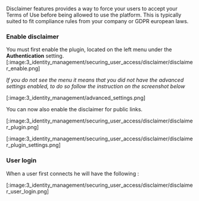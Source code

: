 Disclaimer features provides a way to force your users to accept your Terms of Use before being allowed to use the platform.
This is typically suited to fit compliance rules from your company or GDPR european laws.

### Enable disclaimer

You must first enable the plugin, located on the left menu under the **Authentication** setting.
[:image:3_identity_management/securing_user_access/disclaimer/disclaimer_enable.png]

*If you do not see the menu it means that you did not have the advanced settings enabled, to do so follow the instruction on the screenshot below*

[:image:3_identity_management/advanced_settings.png]

You can now also enable the disclaimer for public links.

[:image:3_identity_management/securing_user_access/disclaimer/disclaimer_plugin.png]

[:image:3_identity_management/securing_user_access/disclaimer/disclaimer_plugin_settings.png]

### User login

When a user first connects he will have the following :

[:image:3_identity_management/securing_user_access/disclaimer/disclaimer_user_login.png]
